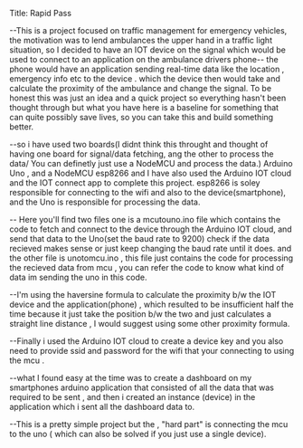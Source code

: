 Title: Rapid Pass


--This is a project focused on traffic management for emergency vehicles, the motivation was to lend ambulances the upper hand in a traffic light situation, so I decided to have an IOT device on the signal which would be used to connect to an application on the ambulance drivers phone--
the phone would have an application sending real-time data like the location , emergency info etc to the device . which the device then would take and calculate the proximity of the ambulance and change the signal.
To be honest this was just an idea and a quick project so everything hasn't been thought through but what you have here is a baseline for something that can quite possibly save lives, so you can take this and build something better.

--so i have used two boards(I didnt think this throught and thought of having one board for signal/data fetching, ang the other to process the data/ You can definetly just use a NodeMCU and process the data.) Arduino Uno , and a NodeMCU esp8266 and I have also used the Arduino IOT cloud and the IOT connect app to complete this project.
esp8266 is soley responsible for connecting to the wifi and also to the device(smartphone), and the Uno is responsible for processing the data.

-- Here you'll find two files one is a mcutouno.ino file which contains the code to fetch and connect to the device through the Arduino IOT cloud, and send that data to the Uno(set the baud rate to 9200) check if the data recieved makes sense or just keep changing the baud rate until it does.
and the other file is unotomcu.ino , this file just contains the code for processing the recieved data from mcu , you can refer the code to know what kind of data im sending the uno in this code.

--I'm using the haversine formula to calculate the proximity b/w the IOT device and the application(phone) , which resulted to be insufficient half the time because it just take the position b/w the two and just calculates a straight line distance , I would suggest using some other proximity formula.

--Finally i used the Arduino IOT cloud to create a device key and you also need to provide ssid and password for the wifi that your connecting to using the mcu .

--what I found easy at the time was to create a dashboard on my smartphones arduino application that consisted of all the data that was required to be sent , and then i created an instance (device) in the application which i sent all the dashboard data to.

--This is a pretty simple project but the , "hard part" is connecting the mcu to the uno ( which can also be solved if you just use a single device).

